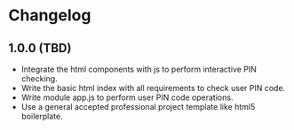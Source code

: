 # Changelog

## 1.0.0 (TBD)

* Integrate the html components with js to perform interactive PIN checking.
* Write the basic html index with all requirements to check user PIN code.
* Write module app.js to perform user PIN code operations.
* Use a general accepted professional project template like html5 boilerplate.